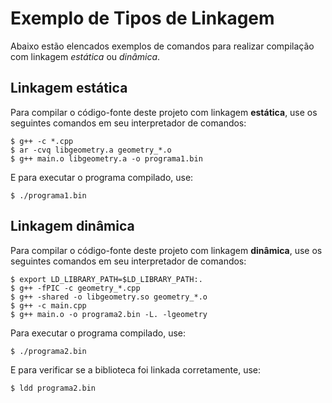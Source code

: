 # Exemplo de Tipos de Linkagem

Abaixo estão elencados exemplos de comandos para realizar compilação com linkagem *estática* ou *dinâmica*.

## Linkagem estática

Para compilar o código-fonte deste projeto com linkagem **estática**, use os seguintes comandos em seu interpretador de comandos:

```
$ g++ -c *.cpp
$ ar -cvq libgeometry.a geometry_*.o
$ g++ main.o libgeometry.a -o programa1.bin
```

E para executar o programa compilado, use:

```
$ ./programa1.bin
```

## Linkagem dinâmica

Para compilar o código-fonte deste projeto com linkagem **dinâmica**, use os seguintes comandos em seu interpretador de comandos:

```
$ export LD_LIBRARY_PATH=$LD_LIBRARY_PATH:.
$ g++ -fPIC -c geometry_*.cpp
$ g++ -shared -o libgeometry.so geometry_*.o
$ g++ -c main.cpp
$ g++ main.o -o programa2.bin -L. -lgeometry
```

Para executar o programa compilado, use:

```
$ ./programa2.bin
```

E para verificar se a biblioteca foi linkada corretamente, use:

```
$ ldd programa2.bin
```

